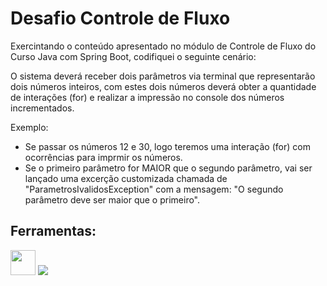 # Desafio Controle de Fluxo

Exercintando o conteúdo apresentado no módulo de Controle de Fluxo do Curso Java com Spring Boot, codifiquei o seguinte cenário:

O sistema deverá receber dois parâmetros via terminal que representarão dois números inteiros, com estes dois números deverá obter a quantidade de interações (for) e realizar a impressão no console dos números incrementados.

Exemplo:
- Se passar os números 12 e 30, logo teremos uma interação (for) com ocorrências para imprmir os números.
- Se o primeiro parâmetro for MAIOR que o segundo parâmetro, vai ser lançado uma excerção customizada chamada de "ParametrosIvalidosException" com a mensagem: "O segundo parâmetro deve ser maior que o primeiro".

## Ferramentas:

<img loading="JAVA" src="https://cdn.jsdelivr.net/gh/devicons/devicon/icons/java/java-original.svg" width="40" height="40"/> <img loading="VSC" src="https://img.shields.io/badge/Visual_Studio_Code-0078D4?style=for-the-badge&logo=visual%20studio%20code&logoColor=white">
